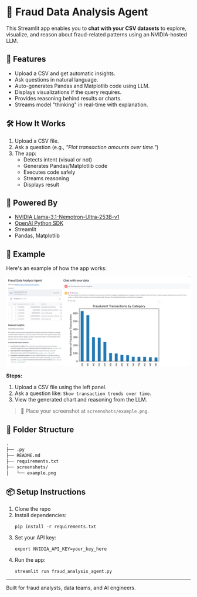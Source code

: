 # 🧠 Fraud Data Analysis Agent

This Streamlit app enables you to **chat with your CSV datasets** to explore, visualize, and reason about fraud-related patterns using an NVIDIA-hosted LLM.

## 🚀 Features

- Upload a CSV and get automatic insights.
- Ask questions in natural language.
- Auto-generates Pandas and Matplotlib code using LLM.
- Displays visualizations if the query requires.
- Provides reasoning behind results or charts.
- Streams model "thinking" in real-time with explanation.

## 🛠️ How It Works

1. Upload a CSV file.
2. Ask a question (e.g., *"Plot transaction amounts over time."*)
3. The app:
   - Detects intent (visual or not)
   - Generates Pandas/Matplotlib code
   - Executes code safely
   - Streams reasoning
   - Displays result

## 🤖 Powered By

- [NVIDIA Llama-3.1-Nemotron-Ultra-253B-v1](https://build.nvidia.com/nvidia/llama-3_1-nemotron-ultra-253b-v1)
- [OpenAI Python SDK](https://github.com/openai/openai-python)
- Streamlit
- Pandas, Matplotlib

## 📸 Example

Here's an example of how the app works:

![Example Screenshot](screenshots/example.png)

**Steps:**
1. Upload a CSV file using the left panel.
2. Ask a question like: `Show transaction trends over time`.
3. View the generated chart and reasoning from the LLM.

> 📌 Place your screenshot at `screenshots/example.png`.

## 📂 Folder Structure

```
.
├── .py
├── README.md
├── requirements.txt
├── screenshots/
│   └── example.png
```

## 📦 Setup Instructions

1. Clone the repo
2. Install dependencies:
   ```
   pip install -r requirements.txt
   ```
3. Set your API key:
   ```
   export NVIDIA_API_KEY=your_key_here
   ```
4. Run the app:
   ```
   streamlit run fraud_analysis_agent.py
   ```

---

Built for fraud analysts, data teams, and AI engineers.
